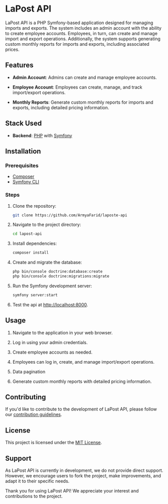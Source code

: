 # LaPost API

LaPost API is a PHP Symfony-based application designed for managing imports and exports. The system includes an admin account with the ability to create employee accounts. Employees, in turn, can create and manage import and export operations. Additionally, the system supports generating custom monthly reports for imports and exports, including associated prices.

## Features

- **Admin Account**: Admins can create and manage employee accounts.

- **Employee Account**: Employees can create, manage, and track import/export operations.

- **Monthly Reports**: Generate custom monthly reports for imports and exports, including detailed pricing information.

## Stack Used

- **Backend**: [PHP](https://www.php.net/) with [Symfony](https://symfony.com/)

## Installation

### Prerequisites

- [Composer](https://getcomposer.org/)
- [Symfony CLI](https://symfony.com/download)

### Steps

1. Clone the repository:

    ```bash
    git clone https://github.com/ArmyaFarid/laposte-api
    ```

2. Navigate to the project directory:

    ```bash
    cd lapost-api
    ```

3. Install dependencies:

    ```bash
    composer install
    ```

4. Create and migrate the database:

    ```bash
    php bin/console doctrine:database:create
    php bin/console doctrine:migrations:migrate
    ```

5. Run the Symfony development server:

    ```bash
    symfony server:start
    ```

7. Test the api at [http://localhost:8000](http://localhost:8000).

## Usage

1. Navigate to the application in your web browser.

2. Log in using your admin credentials.

3. Create employee accounts as needed.

4. Employees can log in, create, and manage import/export operations.

6. Data pagination

7. Generate custom monthly reports with detailed pricing information.

## Contributing

If you'd like to contribute to the development of LaPost API, please follow our [contribution guidelines](CONTRIBUTING.md).

## License

This project is licensed under the [MIT License](LICENSE).

## Support

As LaPost API is currently in development, we do not provide direct support. However, we encourage users to fork the project, make improvements, and adapt it to their specific needs.

Thank you for using LaPost API! We appreciate your interest and contributions to the project.
